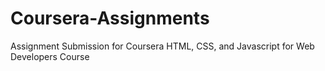 # Coursera-Assignments
Assignment Submission for Coursera HTML, CSS, and Javascript for Web Developers Course

